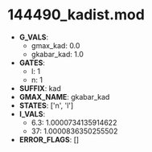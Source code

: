 # 144490_kadist.mod

- **G_VALS**:
  - gmax_kad: 0.0
  - gkabar_kad: 1.0
- **GATES**:
  - l: 1
  - n: 1
- **SUFFIX**: kad
- **GMAX_NAME**: gkabar_kad
- **STATES**: ['n', 'l']
- **I_VALS**:
  - 6.3: 1.0000734135914622
  - 37: 1.0000836350255502
- **ERROR_FLAGS**: []
